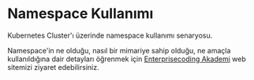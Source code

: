 # Namespace Kullanımı
Kubernetes Cluster'ı üzerinde namespace kullanımı senaryosu.

Namespace'in ne olduğu, nasıl bir mimariye sahip olduğu, ne amaçla kullanıldığına dair detayları öğrenmek için [Enterprisecoding Akademi](http://akademi.enterprisecoding.com/) web sitemizi ziyaret edebilirsiniz.